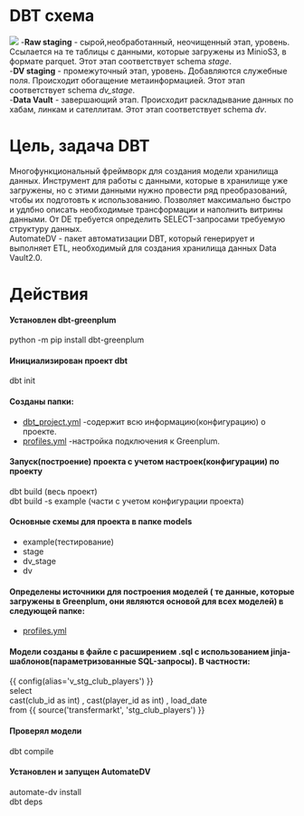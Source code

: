 # DBT схема
![](https://github.com/brrndalex/Data-Engineer-Projects/blob/main/%D0%97%D0%90%D0%93%D0%A0%D0%A3%D0%97%D0%9A%D0%90%20%D0%94%D0%90%D0%9D%D0%9D%D0%AB%D0%A5%20%D0%B8%D0%B7%20API%20%D0%B2%20DWH./DBT%20%D1%81%D1%85%D0%B5%D0%BC%D0%B0.drawio.png)
-**Raw staging** - сырой,необработанный, неочищенный этап, уровень. Ссылается на те таблицы с данными, которые загружены из MinioS3, в формате parquet. Этот этап соответствует schema *stage*.  
-**DV staging** - промежуточный этап, уровень. Добавляются служебные поля. Происходит обогащение метаинформацией. Этот этап соответствует schema *dv_stage*.    
-**Data Vault** - завершающий этап. Происходит раскладывание данных по хабам, линкам и сателлитам. Этот этап соответствует schema *dv*.  
# Цель, задача DBT
Многофункциональный фреймворк для создания модели хранилища данных. Инструмент для работы с данными, которые в хранилище уже загружены, но с этими данными нужно провести ряд преобразований, чтобы их подготовть к использованию. Позволяет максимально быстро и удлбно описать необходимые трансформации и наполнить витрины данными. От DE требуется определить SELECT-запросами требуемую структуру данных.    
АutomateDV - пакет автоматизации DBT, который генерирует и выполняет ETL, необходимый для создания хранилища данных Data Vault2.0.  
# Действия
#### Установлен dbt-greenplum    
python -m pip install dbt-greenplum  
#### Инициализирован проект dbt
dbt init  
#### Созданы папки: 
- [dbt_project.yml](https://github.com/brrndalex/Data-Engineer-Projects/blob/main/%D0%97%D0%90%D0%93%D0%A0%D0%A3%D0%97%D0%9A%D0%90%20%D0%94%D0%90%D0%9D%D0%9D%D0%AB%D0%A5%20%D0%B8%D0%B7%20API%20%D0%B2%20DWH./dbt_project.yml) -содержит всю информацию(конфигурацию) о проекте.
- [profiles.yml](https://github.com/brrndalex/Data-Engineer-Projects/blob/main/%D0%97%D0%90%D0%93%D0%A0%D0%A3%D0%97%D0%9A%D0%90%20%D0%94%D0%90%D0%9D%D0%9D%D0%AB%D0%A5%20%D0%B8%D0%B7%20API%20%D0%B2%20DWH./profiles.yml) -настройка подключения к Greenplum.
#### Запуск(построение) проекта с учетом настроек(конфигурации) по проекту    
dbt build (весь проект)    
dbt build -s example (части с учетом конфигурации проекта)
#### Основные схемы для проекта в папке models 
- example(тестирование)
- stage
-  dv_stage
-  dv
#### Определены источники для построения моделей ( те данные, которые загружены в Greenplum, они являются основой для всех моделей) в следующей папке:  
- [profiles.yml](https://github.com/brrndalex/Data-Engineer-Projects/blob/main/%D0%97%D0%90%D0%93%D0%A0%D0%A3%D0%97%D0%9A%D0%90%20%D0%94%D0%90%D0%9D%D0%9D%D0%AB%D0%A5%20%D0%B8%D0%B7%20API%20%D0%B2%20DWH./sources.yml)
#### Модели созданы в файле с расширением .sql  с использованием jinja-шаблонов(параметризованные SQL-запросы). В частности:
{{ config(alias='v_stg_club_players') }}  
select   
    cast(club_id as int)
    , cast(player_id as int)
    , load_date  
from {{ source('transfermarkt', 'stg_club_players') }}    
#### Проверял модели  
dbt compile    
#### Установлен и запущен АutomateDV  
automate-dv install  
dbt deps
#### 

